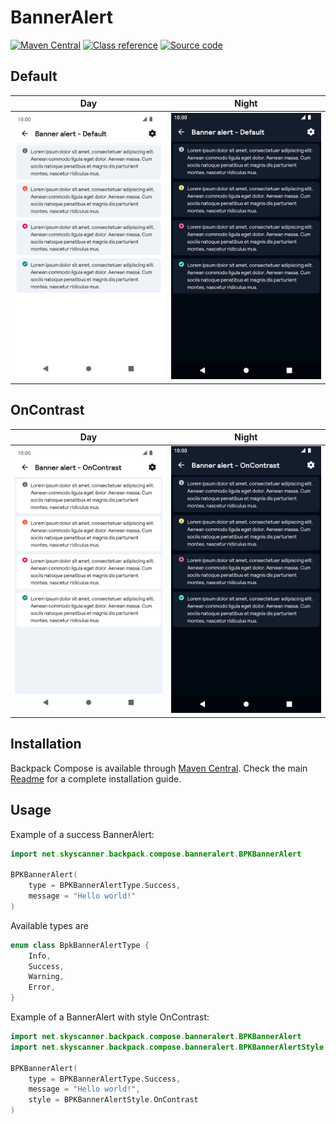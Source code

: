 # BannerAlert

[![Maven Central](https://img.shields.io/maven-central/v/net.skyscanner.backpack/backpack-compose)](https://search.maven.org/artifact/net.skyscanner.backpack/backpack-compose)
[![Class reference](https://img.shields.io/badge/Class%20reference-Android-blue)](https://backpack.github.io/android/backpack-compose/net.skyscanner.backpack.compose.banneralert)
[![Source code](https://img.shields.io/badge/Source%20code-GitHub-lightgrey)](https://github.com/Skyscanner/backpack-android/tree/main/backpack-compose/src/main/kotlin/net/skyscanner/backpack/compose/banneralert)

## Default

| Day                                                                                                                                                                        | Night                                                                                                                                                                         |
|----------------------------------------------------------------------------------------------------------------------------------------------------------------------------|-------------------------------------------------------------------------------------------------------------------------------------------------------------------------------|
| <img src="https://raw.githubusercontent.com/Skyscanner/backpack-android/main/docs/compose/BannerAlert/screenshots/default.png" alt="ComponentName component" width="375"/> | <img src="https://raw.githubusercontent.com/Skyscanner/backpack-android/main/docs/compose/BannerAlert/screenshots/default_dm.png" alt="ComponentName component" width="375"/> |


## OnContrast

| Day                                                                                                                                                                           | Night                                                                                                                                                                            |
|-------------------------------------------------------------------------------------------------------------------------------------------------------------------------------|----------------------------------------------------------------------------------------------------------------------------------------------------------------------------------|
| <img src="https://raw.githubusercontent.com/Skyscanner/backpack-android/main/docs/compose/BannerAlert/screenshots/oncontrast.png" alt="ComponentName component" width="375"/> | <img src="https://raw.githubusercontent.com/Skyscanner/backpack-android/main/docs/compose/BannerAlert/screenshots/oncontrast_dm.png" alt="ComponentName component" width="375"/> |

## Installation

Backpack Compose is available
through [Maven Central](https://search.maven.org/artifact/net.skyscanner.backpack/backpack-compose). Check the
main [Readme](https://github.com/skyscanner/backpack-android#installation) for a complete installation guide.

## Usage

Example of a success BannerAlert:

```Kotlin
import net.skyscanner.backpack.compose.banneralert.BPKBannerAlert

BPKBannerAlert(
    type = BPKBannerAlertType.Success,
    message = "Hello world!"
)


```

Available types are

```kotlin
enum class BpkBannerAlertType {
    Info,
    Success,
    Warning,
    Error,
}
```

Example of a BannerAlert with style OnContrast:

```Kotlin
import net.skyscanner.backpack.compose.banneralert.BPKBannerAlert
import net.skyscanner.backpack.compose.banneralert.BPKBannerAlertStyle

BPKBannerAlert(
    type = BPKBannerAlertType.Success,
    message = "Hello world!",
    style = BPKBannerAlertStyle.OnContrast
)
```
